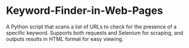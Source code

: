 # Keyword-Finder-in-Web-Pages
A Python script that scans a list of URLs to check for the presence of a specific keyword. Supports both requests and Selenium for scraping, and outputs results in HTML format for easy viewing.
